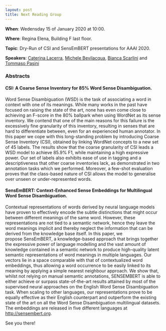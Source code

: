 ```yaml
---
layout: post
title: Next Reading Group
---
```


**When**:  Wedensday 15 of January 2020 at 10:00.

**Where**: Regina Elena, Building F last floor.

**Topic**: Dry-Run of CSI and SensEmBERT presentations for AAAI 2020.

**Speakers**: [Caterina Lacerra](https://twitter.com/CaterinaLacerra), [Michele Bevilacqua](https://twitter.com/MicheleBevila20), [Bianca Scarlini](https://twitter.com/biancascarlini)
and [Tommaso Pasini](wwwusers.di.uniroma1.it/~pasini)   
### Abstracts
####  CSI: A Coarse Sense Inventory for 85% Word Sense Disambiguation.
Word Sense Disambiguation (WSD) is the task of associating a word in context with one of its meanings. 
While many works in the past have focused on raising the state of the art, none has even come close to 
achieving an F-score in the 80% ballpark when using WordNet as its sense inventory. 
We contend that one of the main reasons for this failure is the excessively fine granularity of this 
inventory, resulting in senses that are hard to differentiate between, even for an experienced 
human annotator. In this paper we cope with this long-standing problem by introducing Coarse Sense Inventory (CSI), obtained by linking WordNet concepts to a new set of 45 labels. The results show that the coarse granularity of CSI leads a WSD model to achieve 85.9% F1, while maintaining a high expressive power. Our set of labels also exhibits ease of use in tagging and a descriptiveness that other coarse inventories lack, as demonstrated in two annotation tasks which we performed. Moreover, a few-shot evaluation proves that the class-based nature of CSI allows the model to generalise over unseen or under-represented words.

#### SensEmBERT: Context-Enhanced Sense Embeddings for Multilingual Word Sense Disambiguation.
Contextual representations of words derived by neural language models have proven to effectively encode the subtle distinctions that might occur between different meanings of
the same word. However, these representations are not tied to a semantic network, hence they leave the word meanings implicit and thereby neglect the information that can be derived
from the knowledge base itself. In this paper, we propose SensEmBERT, a knowledge-based approach that brings together the expressive power of language modelling and the vast amount of knowledge contained in a semantic network to produce high-quality latent semantic representations of word meanings in multiple languages. Our vectors lie in a space comparable with that of contextualized word embeddings, thus allowing a word occurrence to be easily linked to its meaning by applying a simple nearest neighbour approach. We show that, whilst not relying on manual semantic annotations, SENSEMBERT is able to either achieve or surpass
state-of-the-art results attained by most of the supervised neural approaches on the English Word Sense Disambiguation task. When scaling to other languages, our representations prove to be equally effective as their English counterpart and outperform the existing state of the art on all the Word Sense Disambiguation multilingual datasets. The embeddings are released in five different languages at http://sensembert.org.

See you there!